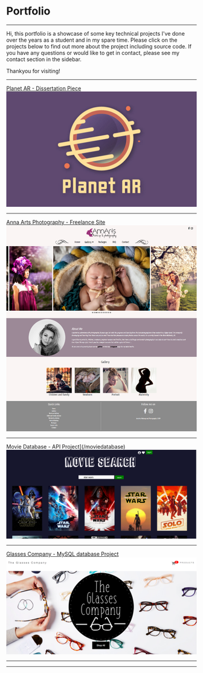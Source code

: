 # Portfolio

---
Hi, this portfolio is a showcase of some key technical projects I've done over the years as a student and in my spare time. Please click on the projects below to find out more about the project including source code. If you have any questions or would like to get in contact, please see my contact section in the sidebar. 

Thankyou for visiting!

---
[Planet AR - Dissertation Piece](/planetar)
<img src="images/LOGO2.jpg?raw=true"/>

---
[Anna Arts Photography - Freelance Site](/annart)
<img src="images/AnnartHomepage.png?raw=true"/>

---

Movie Database - API Project](/moviedatabase)
<img src="images/moviedata2.png?raw=true"/>

---

[Glasses Company - MySQL database Project](/glassescompany)
<img src="images/glasses1.png?raw=true"/>

---






---
